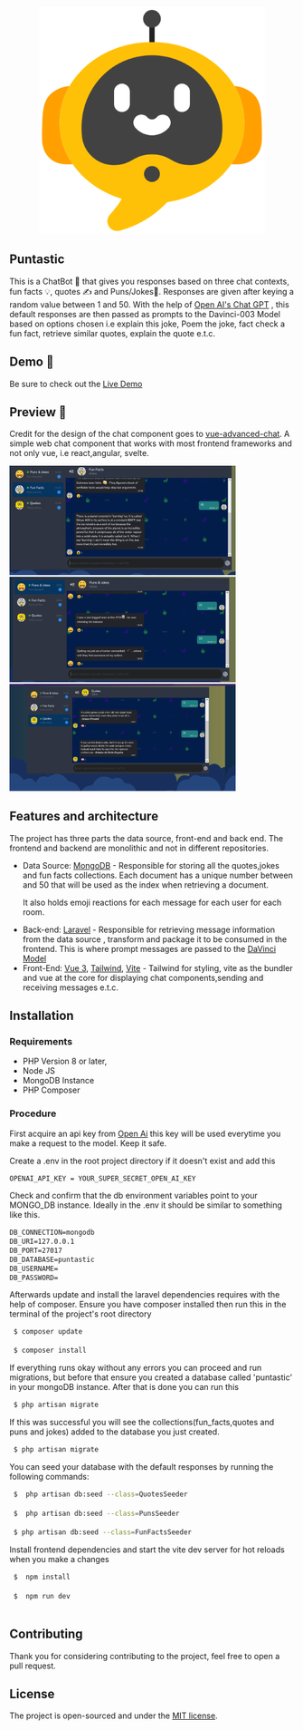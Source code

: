 <p align="center"><a href="https://laravel.com" target="_blank"><img src="https://raw.githubusercontent.com/melvin78/Puntastic/master/blob/chat.png" width="400" alt="Puntastic Logo"></a></p>


## Puntastic

This is a ChatBot 🤖 that gives you responses based on three chat contexts, fun facts 💡, quotes ✍ and Puns/Jokes🙂. Responses are given
after keying a random value between 1 and 50.
With the help of [Open AI's Chat GPT](https://openai.com/blog/chatgpt/) , this default responses are then passed as prompts to the Davinci-003 Model based
on options chosen i.e explain this joke, Poem the joke, fact check a fun fact, retrieve similar quotes, explain the quote e.t.c.

## Demo 🚀

Be sure to check out the [Live Demo](https://chat-bot.webmelvin.me) 

## Preview 🌟

Credit for the design of the chat component goes to [vue-advanced-chat](https://github.com/antoine92190/vue-advanced-chat). A simple web chat component that works with most frontend frameworks
and not only vue, i.e react,angular, svelte.

<img src="https://raw.githubusercontent.com/melvin78/Puntastic/master/blob/fun-fact.png" width="400" alt="Puntastic Logo">

<img src="https://raw.githubusercontent.com/melvin78/Puntastic/master/blob/pun-joke.png" width="400" alt="Puntastic Logo">

<img src="https://raw.githubusercontent.com/melvin78/Puntastic/master/blob/quotes.png" width="400" alt="Puntastic Logo">



## Features and architecture

The project has three parts the data source, front-end and back end. The frontend and backend are monolithic
and not in different repositories.

- Data Source: [MongoDB](https://github.com/mongodb/mongo) - Responsible for storing all the quotes,jokes and fun facts collections. Each document has a unique number between 
  and 50 that will be used as the index when retrieving a document.
  <p>It also holds emoji reactions for each message for each user for each room.
  </p>
- Back-end: [Laravel](https://github.com/laravel/laravel) - Responsible for retrieving message information
  from the data source , transform and package it to be consumed in the frontend. 
  This is where prompt messages are passed to the [DaVinci Model](https://beta.openai.com/docs/models/gpt-3)
- Front-End: [Vue 3](https://github.com/vuejs/vue), [Tailwind](https://github.com/tailwindlabs/tailwindcss), [Vite](https://github.com/vitejs/vite) - Tailwind for styling, vite as the bundler and vue at the core
  for displaying chat components,sending and receiving messages e.t.c. 
 

## Installation

### Requirements
- PHP Version 8 or later,
- Node JS 
- MongoDB Instance
- PHP Composer

### Procedure
  
First acquire an api key from [Open Ai](https://openai.com/) this key will be used everytime you make a request to the model. Keep it safe.

Create a .env in the root project directory if it doesn't exist and add this 

```
OPENAI_API_KEY = YOUR_SUPER_SECRET_OPEN_AI_KEY
```

Check and confirm that the db environment variables point to your MONGO_DB instance. Ideally in the .env it should be similar to something like this.
```
DB_CONNECTION=mongodb
DB_URI=127.0.0.1
DB_PORT=27017
DB_DATABASE=puntastic
DB_USERNAME=
DB_PASSWORD=
```

Afterwards update and install the laravel dependencies requires with the help of composer. Ensure you have composer installed then run this in the terminal of the project's root directory
```bash
 $ composer update
 
 $ composer install
```

If everything runs okay without any errors you can proceed and
run migrations, but before that ensure you created a database called 'puntastic' in your mongoDB instance. After that is done you can run this
```bash
 $ php artisan migrate
```
If this was successful you will see the collections(fun_facts,quotes and puns and jokes) added to the database you just created. 
```bash
 $ php artisan migrate
```

You can seed
your database with the default responses by running the following commands:
```bash
 $  php artisan db:seed --class=QuotesSeeder    
 
 $  php artisan db:seed --class=PunsSeeder 
 
 $ php artisan db:seed --class=FunFactsSeeder    
```


Install frontend dependencies and start the vite dev server for hot reloads when you make a changes
```bash
 $  npm install    
 
 $  npm run dev
   
```


## Contributing

Thank you for considering contributing to the project, feel free to open a pull request.

## License

The project is open-sourced and under the [MIT license](https://opensource.org/licenses/MIT).
